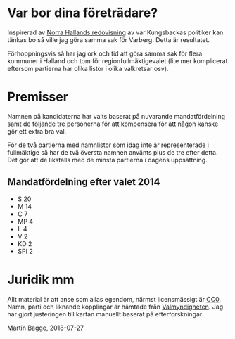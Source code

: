# Var bor dina företrädare?

Inspirerad av [Norra Hallands redovisning](https://norrahalland.se/politiker-bor-mest-i-vast/) av var Kungsbackas politiker kan tänkas bo så ville jag göra samma sak för Varberg. Detta är resultatet.

Förhoppningsvis så har jag ork och tid att göra samma sak för flera kommuner i Halland och tom för regionfullmäktigevalet (lite mer komplicerat eftersom partierna har olika listor i olika valkretsar osv).

# Premisser

Namnen på kandidaterna har valts baserat på nuvarande mandatfördelning samt de följande tre personerna för att kompensera för att någon kanske gör ett extra bra val.

För de två partierna med namnlistor som idag inte är representerade i fullmäktige så har de två översta namnen använts plus de tre efter detta. Det gör att de likställs med de minsta partierna i dagens uppsättning.

## Mandatfördelning efter valet 2014

* S 20
* M 14
* C 7
* MP 4
* L 4
* V 2
* KD 2
* SPI 2

# Juridik mm

Allt material är att anse som allas egendom, närmst licensmässigt är [CC0](https://creativecommons.org/publicdomain/zero/1.0/legalcode.sv). Namn, parti och liknande kopplingar är hämtade från [Valmyndigheten](https://data.val.se/val/val2018/valsedlar/K/kommun/13/83/valsedlar.html). Jag har gjort justeringen till kartan manuellt baserat på efterforskningar.

Martin Bagge, 2018-07-27
